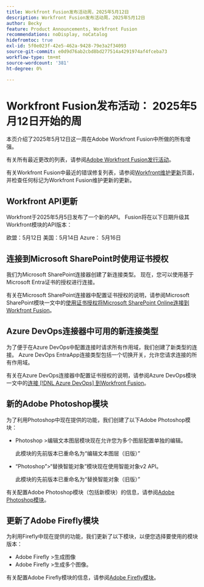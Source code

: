 ```yaml
---
title: Workfront Fusion发布活动周，2025年5月12日
description: Workfront Fusion发布活动周，2025年5月12日
author: Becky
feature: Product Announcements, Workfront Fusion
recommendations: noDisplay, noCatalog
hidefromtoc: true
exl-id: 5f0e023f-42e5-462a-9428-79e3a2f34093
source-git-commit: e0d9d76ab2cbd8bd277514a4291974af4fceba73
workflow-type: tm+mt
source-wordcount: '381'
ht-degree: 0%

---
```


# Workfront Fusion发布活动： 2025年5月12日开始的周

本页介绍了2025年5月12日这一周在Adobe Workfront Fusion中所做的所有增强。

有关所有最近更改的列表，请参阅[Adobe Workfront Fusion发行活动](/help/workfront-fusion/fusion-product-releases/fusion-release-activity.md)。

有关Workfront Fusion中最近的错误修复列表，请参阅[Workfront维护更新](https://experienceleague.adobe.com/zh-hans/docs/workfront-known-issues/releases/current-updates)页面，并检查任何标记为Workfront Fusion维护更新的更新。

## Workfront API更新

Workfront于2025年5月5日发布了一个新的API。 Fusion将在以下日期升级其Workfront模块的API版本：

欧盟：5月12日
美国：5月14日
Azure： 5月16日

## 连接到Microsoft SharePoint时使用证书授权

我们为Microsoft SharePoint连接器创建了新连接类型。 现在，您可以使用基于Microsoft Entra证书的授权进行连接。

有关在Microsoft SharePoint连接器中配置证书授权的说明，请参阅Microsoft SharePoint模块一文中的[使用证书授权将Microsoft SharePoint Online连接到Workfront Fusion](/help/workfront-fusion/references/apps-and-modules/third-party-connectors/sharepoint-modules.md#connect-microsoft-sharepoint-online-to-workfront-fusion-using-certificate-authorization)。

## Azure DevOps连接器中可用的新连接类型

为了便于在Azure DevOps中配置连接时请求所有作用域，我们创建了新类型的连接。 Azure DevOps EntraApp连接类型包括一个切换开关，允许您请求连接的所有作用域。

有关在Azure DevOps连接器中配置证书授权的说明，请参阅Azure DevOps模块一文中的[连接 [!DNL Azure DevOps] 到Workfront Fusion](/help/workfront-fusion/references/apps-and-modules/third-party-connectors/azure-dev-ops.md#connect-azure-devops-to-workfront-fusion)。

## 新的Adobe Photoshop模块

为了利用Photoshop中现在提供的功能，我们创建了以下Adobe Photoshop模块：

* Photoshop >编辑文本图层模块现在允许您为多个图层配置单独的编辑。

  此模块的先前版本已重命名为“编辑文本图层（旧版）”
* “Photoshop”>“替换智能对象”模块现在使用智能对象v2 API。

  此模块的先前版本已重命名为“替换智能对象（旧版）”

有关配置Adobe Photoshop模块（包括新模块）的信息，请参阅[Adobe Photoshop模块](/help/workfront-fusion/references/apps-and-modules/adobe-connectors/adobe-photoshop-modules.md)。

## 更新了Adobe Firefly模块

为利用Firefly中现在提供的功能，我们更新了以下模块，以便您选择要使用的模块版本：

* Adobe Firefly >生成图像
* Adobe Firefly >生成多个图像。

有关配置Adobe Firefly模块的信息，请参阅[Adobe Firefly模块](/help/workfront-fusion/references/apps-and-modules/adobe-connectors/adobe-firefly-modules.md)。
